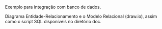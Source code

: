 Exemplo para integração com banco de dados.

Diagrama Entidade-Relacionamento e o Modelo Relacional (draw.io), assim como o script SQL disponíveis no diretório doc.